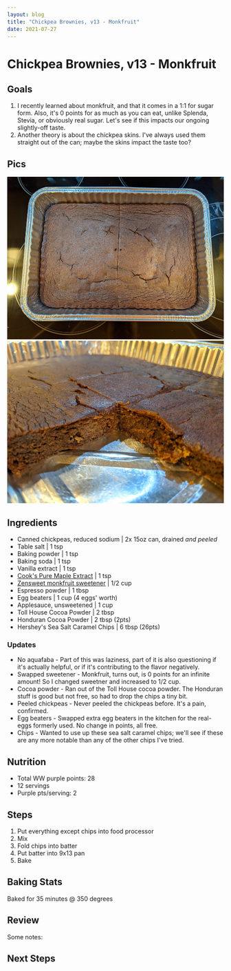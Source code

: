 ```yaml
---
layout: blog
title: "Chickpea Brownies, v13 - Monkfruit"
date: 2021-07-27
---
```


# Chickpea Brownies, v13 - Monkfruit
## Goals
1. I recently learned about monkfruit, and that it comes in a 1:1 for sugar form. Also, it's 0 points for as much as you can eat, unlike Splenda, Stevia, or obviously real sugar. Let's see if this impacts our ongoing slightly-off taste.
2. Another theory is about the chickpea skins. I've always used them straight out of the can; maybe the skins impact the taste too?

## Pics
![top](/assets/recipes/chickpea-13-top.jpg)
![closeup](/assets/recipes/chickpea-13-close.jpg)

## Ingredients

- Canned chickpeas, reduced sodium | 2x 15oz can, drained _and peeled_
- Table salt | 1 tsp
- Baking powder | 1 tsp
- Baking soda | 1 tsp
- Vanilla extract | 1 tsp
- [Cook's Pure Maple Extract](https://amzn.to/2LiRs8L) | 1 tsp
- [Zensweet monkfruit sweetener](https://amzn.to/3f3s8j2) | 1/2 cup
- Espresso powder | 1 tbsp
- Egg beaters | 1 cup (4 eggs' worth)
- Applesauce, unsweetened | 1 cup
- Toll House Cocoa Powder | 2 tbsp
- Honduran Cocoa Powder | 2 tbsp (2pts)
- Hershey's Sea Salt Caramel Chips | 6 tbsp (26pts)

### Updates
- No aquafaba - Part of this was laziness, part of it is also questioning if it's actually helpful, or if it's contributing to the flavor negatively.
- Swapped sweetener - Monkfruit, turns out, is 0 points for an infinite amount! So I changed sweetner and increased to 1/2 cup.
- Cocoa powder - Ran out of the Toll House cocoa powder. The Honduran stuff is good but not free, so had to drop the chips a tiny bit. 
- Peeled chickpeas - Never peeled the chickpeas before. It's a pain, confirmed.
- Egg beaters - Swapped extra egg beaters in the kitchen for the real-eggs formerly used. No change in points, all free.
- Chips - Wanted to use up these sea salt caramel chips; we'll see if these are any more notable than any of the other chips I've tried.

## Nutrition
- Total WW purple points: 28
- 12 servings
- Purple pts/serving: 2

## Steps
1. Put everything except chips into food processor
2. Mix
3. Fold chips into batter
4. Put batter into 9x13 pan
5. Bake

## Baking Stats
Baked for 35 minutes @ 350 degrees

## Review

Some notes:

## Next Steps
